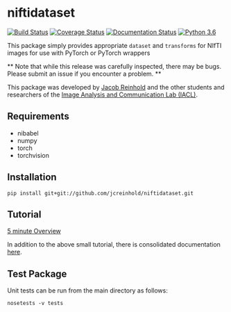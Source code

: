 niftidataset
=======================

[![Build Status](https://travis-ci.org/jcreinhold/niftidataset.svg?branch=master)](https://travis-ci.org/jcreinhold/niftidataset)
[![Coverage Status](https://coveralls.io/repos/github/jcreinhold/niftidataset/badge.svg?branch=master)](https://coveralls.io/github/jcreinhold/niftidataset?branch=master)
[![Documentation Status](https://readthedocs.org/projects/niftidataset/badge/?version=latest)](http://niftidataset.readthedocs.io/en/latest/)
[![Python 3.6](https://img.shields.io/badge/python-3.6-blue.svg)](https://www.python.org/downloads/release/python-360/)

This package simply provides appropriate `dataset` and `transforms` for NIfTI images 
for use with PyTorch or PyTorch wrappers

** Note that while this release was carefully inspected, there may be bugs. Please submit an issue if you encounter a problem. **

This package was developed by [Jacob Reinhold](https://jcreinhold.github.io) and the other students and researchers of the 
[Image Analysis and Communication Lab (IACL)](http://iacl.ece.jhu.edu/index.php/Main_Page).

Requirements
------------

- nibabel
- numpy
- torch
- torchvision

Installation
------------

    pip install git+git://github.com/jcreinhold/niftidataset.git

Tutorial
--------

[5 minute Overview](https://github.com/jcreinhold/intensity-normalization/blob/master/tutorials/5min_tutorial.md)

In addition to the above small tutorial, there is consolidated documentation [here](https://intensity-normalization.readthedocs.io/en/latest/).

Test Package
------------

Unit tests can be run from the main directory as follows:

    nosetests -v tests
